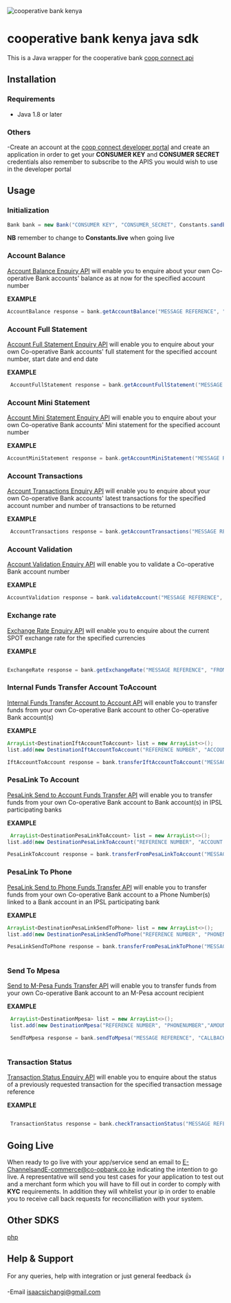 <img src = "https://www.dukapos.co.ke/images/coop.png" alt = "cooperative bank kenya">

# cooperative bank kenya java sdk
This is a Java wrapper for the cooperative bank [coop connect api](https://developer.co-opbank.co.ke:9443/store/apis/home)

## Installation

### Requirements
- Java 1.8 or later

### Others
-Create an account at the [coop connect developer portal](https://developer.co-opbank.co.ke:9443/store/apis/home) and create an application in order to get your **CONSUMER KEY** and **CONSUMER SECRET** credentials
also remember to subscribe to the APIS you would wish to use in the developer portal
## Usage

### Initialization

```java
Bank bank = new Bank("CONSUMER KEY", "CONSUMER_SECRET", Constants.sandbox );
```
**NB** remember to change to **Constants.live** when going live

### Account Balance

[Account Balance Enquiry API](https://developer.co-opbank.co.ke:9443/store/apis/info?name=AccountBalance&version=1.0.0&provider=admin) will enable you to enquire about your own Co-operative Bank accounts' balance as at now for the specified account number

**EXAMPLE**

```java
AccountBalance response = bank.getAccountBalance("MESSAGE REFERENCE", "ACCOUNT NUMBER");
```

### Account Full Statement

[Account Full Statement Enquiry API](https://developer.co-opbank.co.ke:9443/store/apis/info?name=AccountFullStatement&version=1.0.0&provider=admin) will enable you to enquire about your own Co-operative Bank accounts' full statement for the specified account number, start date and end date

**EXAMPLE**

```java
 AccountFullStatement response = bank.getAccountFullStatement("MESSAGE REFERENCE", "ACCOUNT NUMBER", "STARTDATE", "ENDDATE");


```
### Account Mini Statement
[Account Mini Statement Enquiry API](https://developer.co-opbank.co.ke:9443/store/apis/info?name=AccountMiniStatement&version=1.0.0&provider=admin) will enable you to enquire about your own Co-operative Bank accounts' Mini statement for the specified account number

**EXAMPLE**

```java
AccountMiniStatement response = bank.getAccountMiniStatement("MESSAGE REFERENCE", "ACCOUNT NUMBER");


```

### Account Transactions

[Account Transactions Enquiry API](https://developer.co-opbank.co.ke:9443/store/apis/info?name=AccountTransactions&version=1.0.0&provider=admin) will enable you to enquire about your own Co-operative Bank accounts' latest transactions for the specified account number and number of transactions to be returned

**EXAMPLE**

```java
 AccountTransactions response = bank.getAccountTransactions("MESSAGE REFERENCE", "ACCOUNT NUMBER", NUMBER OF TRANSACTIONS);

```
### Account Validation

[Account Validation Enquiry API](https://developer.co-opbank.co.ke:9443/store/apis/info?name=AccountValidation&version=1.0.0&provider=admin) will enable you to validate a Co-operative Bank account number

**EXAMPLE**

```java
AccountValidation response = bank.validateAccount("MESSAGE REFERENCE", "ACCOUNT NUMBER" );
```

### Exchange rate

[Exchange Rate Enquiry API](https://developer.co-opbank.co.ke:9443/store/apis/info?name=ExchangeRate&version=1.0.0&provider=admin) will enable you to enquire about the current SPOT exchange rate for the specified currencies

**EXAMPLE**

```java

ExchangeRate response = bank.getExchangeRate("MESSAGE REFERENCE", "FROM CURRENCY CODE", "TO CURRENCY CODE" );


```

### Internal Funds Transfer Account ToAccount

[Internal Funds Transfer Account to Account API](https://developer.co-opbank.co.ke:9443/store/apis/info?name=IFTAccountToAccount&version=2.0.0&provider=admin) will enable you to transfer funds from your own Co-operative Bank account to other Co-operative Bank account(s)

**EXAMPLE**

```java
ArrayList<DestinationIftAccountToAccount> list = new ArrayList<>();
list.add(new DestinationIftAccountToAccount("REFERENCE NUMBER", "ACCOUNT NUMBER","AMOUNT" , "TRANSACTION CURRENCY", "NARRATION"));

IftAccountToAccount response = bank.transferIftAccountToAccount("MESSAGE REFERENCE", "CALLBACK URL", new Source("ACCOUNT NUMBER", "AMOUNT", "TRANSACTION CURRENCY", "NARRATION"), list);


```
### PesaLink To Account
[PesaLink Send to Account Funds Transfer API](https://developer.co-opbank.co.ke:9443/store/apis/info?name=PesaLinkSendToAccount&version=1.0.0&provider=admin) will enable you to transfer funds from your own Co-operative Bank account to Bank account(s) in IPSL participating banks

**EXAMPLE**

```java
 ArrayList<DestinationPesaLinkToAccount> list = new ArrayList<>();
list.add(new DestinationPesaLinkToAccount("REFERENCE NUMBER", "ACCOUNT NUMBER","AMOUNT" , "TRANSACTION CURRENCY", "NARRATION"));

PesaLinkToAccount response = bank.transferFromPesaLinkToAccount("MESSAGE REFERENCE", "CALLBACK URL", new Source("ACCOUNT NUMBER", "AMOUNT", "TRANSACTION CURRENCY", "NARRATION"), list);

```

### PesaLink To Phone

[PesaLink Send to Phone Funds Transfer API](https://developer.co-opbank.co.ke:9443/store/apis/info?name=PesaLinkSendToPhone&version=1.0.0&provider=admin) will enable you to transfer funds from your own Co-operative Bank account to a Phone Number(s) linked to a Bank account in an IPSL participating bank

**EXAMPLE**

```java
ArrayList<DestinationPesaLinkSendToPhone> list = new ArrayList<>();
list.add(new DestinationPesaLinkSendToPhone("REFERENCE NUMBER", "PHONENUMBER","AMOUNT" , "TRANSACTION CURRENCY", "NARRATION"));

PesaLinkSendToPhone response = bank.transferFromPesaLinkToPhone("MESSAGE REFERENCE", "CALLBACK URL", new Source("ACCOUNT NUMBER", "AMOUNT", "TRANSACTION CURRENCY", "NARRATION"), list);
       

```
### Send To Mpesa
[Send to M-Pesa Funds Transfer API](https://developer.co-opbank.co.ke:9443/store/apis/info?name=SendToM-Pesa&version=1.0.0&provider=admin) will enable you to transfer funds from your own Co-operative Bank account to an M-Pesa account recipient

**EXAMPLE**

```java
 ArrayList<DestinationMpesa> list = new ArrayList<>();
 list.add(new DestinationMpesa("REFERENCE NUMBER", "PHONENUMBER","AMOUNT" , "TRANSACTION CURRENCY", "NARRATION"));

 SendToMpesa response = bank.sendToMpesa("MESSAGE REFERENCE", "CALLBACK URL", new Source("ACCOUNT NUMBER", "AMOUNT", "TRANSACTION CURRENCY", "NARRATION"), list);
      

```

### Transaction Status
[Transaction Status Enquiry API](https://developer.co-opbank.co.ke:9443/store/apis/info?name=TransactionStatus&version=2.0.0&provider=admin) will enable you to enquire about the status of a previously requested transaction for the specified transaction message reference

**EXAMPLE**

```java

 TransactionStatus response = bank.checkTransactionStatus("MESSAGE REFERENCE");

```

## Going Live
When ready to go live with your app/service send an email to [E-ChannelsandE-commerce@co-opbank.co.ke](mailto:E-ChannelsandE-commerce@co-opbank.co.ke) indicating the intention
to go live. A representative will send you  test cases for your application to test out and a merchant form which you will have to fill out in corder to comply with **KYC** requirements.
In addition they will whitelist your ip in order to enable you to receive call back requests for reconcilliation with your system.

## Other SDKS
[php](https://github.com/osenco/co-op)

## Help & Support
For any queries, help with integration or just general feedback :+1:


-Email [isaacsichangi@gmail.com](mailto:isaacsichangi@gmail.com)


